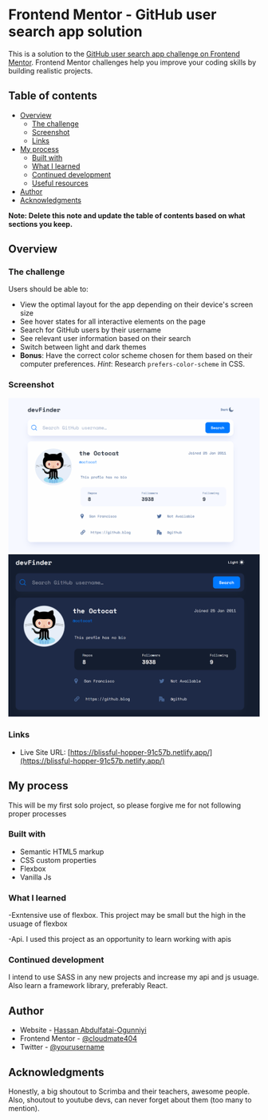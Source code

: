 # Frontend Mentor - GitHub user search app solution

This is a solution to the [GitHub user search app challenge on Frontend Mentor](https://www.frontendmentor.io/challenges/github-user-search-app-Q09YOgaH6). Frontend Mentor challenges help you improve your coding skills by building realistic projects. 

## Table of contents

- [Overview](#overview)
  - [The challenge](#the-challenge)
  - [Screenshot](#screenshot)
  - [Links](#links)
- [My process](#my-process)
  - [Built with](#built-with)
  - [What I learned](#what-i-learned)
  - [Continued development](#continued-development)
  - [Useful resources](#useful-resources)
- [Author](#author)
- [Acknowledgments](#acknowledgments)

**Note: Delete this note and update the table of contents based on what sections you keep.**

## Overview

### The challenge

Users should be able to:

- View the optimal layout for the app depending on their device's screen size
- See hover states for all interactive elements on the page
- Search for GitHub users by their username
- See relevant user information based on their search
- Switch between light and dark themes
- **Bonus**: Have the correct color scheme chosen for them based on their computer preferences. _Hint_: Research `prefers-color-scheme` in CSS.

### Screenshot

![Light mode](/screenshot.PNG)
![Dark mode](/screenshot2.PNG) 



### Links

- Live Site URL: [https://blissful-hopper-91c57b.netlify.app/](https://blissful-hopper-91c57b.netlify.app/)

## My process
  This will be my first solo project, so please forgive me for not following proper processes

### Built with

- Semantic HTML5 markup
- CSS custom properties
- Flexbox
- Vanilla Js


### What I learned

-Exntensive use of flexbox. This project may be small but the high in the usuage of flexbox

-Api. I used this project as an opportunity to learn working with apis






### Continued development

I intend to use SASS in any new projects and increase my api and js usuage. Also learn a framework library, preferably React.



## Author

- Website - [Hassan Abdulfatai-Ogunniyi](https://blissful-hopper-91c57b.netlify.app/)
- Frontend Mentor - [@cloudmate404](https://www.frontendmentor.io/profile/yourusername)
- Twitter - [@yourusername](https://www.twitter.com/yourusername)


## Acknowledgments

Honestly, a big shoutout to Scrimba and their teachers, awesome people. Also, shoutout to youtube devs, can never forget about them (too many to mention).
